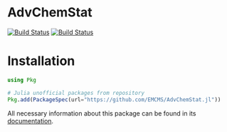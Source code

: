 # AdvChemStat

[![Build Status](https://github.com/saersamani/AdvChemStat.jl/actions/workflows/CI.yml/badge.svg?branch=main)](https://github.com/saersamani/AdvChemStat.jl/actions/workflows/CI.yml?query=branch%3Amain)
[![Build Status](https://ci.appveyor.com/api/projects/status/github/saersamani/AdvChemStat.jl?svg=true)](https://ci.appveyor.com/project/saersamani/AdvChemStat-jl)


# Installation


```julia
using Pkg

# Julia unofficial packages from repository
Pkg.add(PackageSpec(url="https://github.com/EMCMS/AdvChemStat.jl"))

```


All necessary information about this package can be found in its [documentation](https://emcms.github.io/AdvChemStat.jl/dev/).
